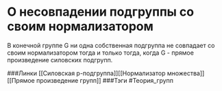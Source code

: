 # О несовпадении подгруппы со своим нормализатором
В конечной группе G ни одна собственная подгруппа не совпадает со своим нормализатором тогда и только тогда, когда G - прямое произведение силовских подгрупп.

###Линки [[Силовская p-подгруппа]][[Нормализатор множества]][[Прямое произведение групп]]
###Тэги 
 #Теория_групп 